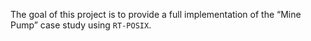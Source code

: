 The goal of this project is to provide a full implementation of the “Mine Pump” case study using ``RT-POSIX``.
